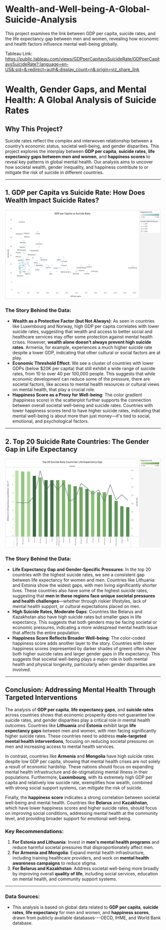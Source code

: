 # Wealth-and-Well-being-A-Global-Suicide-Analysis
This project examines the link between GDP per capita, suicide rates, and the life expectancy gap between men and women, revealing how economic and health factors influence mental well-being globally.

Tableau Link: https://public.tableau.com/views/GDPperCapitavsSuicideRate/GDPperCapitavsSuicideRate?:language=en-US&:sid=&:redirect=auth&:display_count=n&:origin=viz_share_link

# Wealth, Gender Gaps, and Mental Health: A Global Analysis of Suicide Rates

## Why This Project?

Suicide rates reflect the complex and interwoven relationship between a country’s economic status, societal well-being, and gender disparities. This project explores the interplay between **GDP per capita**, **suicide rates**, **life expectancy gaps between men and women**, and **happiness scores** to reveal key patterns in global mental health. Our analysis aims to uncover how societal wealth, gender inequality, and happiness contribute to or mitigate the risk of suicide in different countries.

---

## 1. GDP per Capita vs Suicide Rate: How Does Wealth Impact Suicide Rates?
![GDP per Capita vs Suicide Rate](GDPperCapitavsSuicideRate.png)

### The Story Behind the Data:
- **Wealth as a Protective Factor (but Not Always)**: As seen in countries like Luxembourg and Norway, high GDP per capita correlates with lower suicide rates, suggesting that wealth and access to better social and healthcare services may offer some protection against mental health crises. However, **wealth alone doesn’t always prevent high suicide rates**. Armenia, for example, experiences a much higher suicide rate despite a lower GDP, indicating that other cultural or social factors are at play.
- **Economic Threshold Effect**: We see a cluster of countries with lower GDPs (below $20K per capita) that still exhibit a wide range of suicide rates, from 10 to over 40 per 100,000 people. This suggests that while economic development can reduce some of the pressure, there are societal factors, like access to mental health resources or cultural views on mental health, that play a crucial role.
- **Happiness Score as a Proxy for Well-being**: The color gradient (happiness score) in the scatterplot further supports the connection between overall societal well-being and suicide rates. Countries with lower happiness scores tend to have higher suicide rates, indicating that mental well-being is about more than just money—it's tied to social, emotional, and psychological factors.

---

## 2. Top 20 Suicide Rate Countries: The Gender Gap in Life Expectancy
![Top 20 Suicide Rate Countries: Life Expectancy Gap](Top20SuicideRateCountries&LifeExpectancyGap.png)

### The Story Behind the Data:
- **Life Expectancy Gap and Gender-Specific Pressures**: In the top 20 countries with the highest suicide rates, we see a consistent gap between life expectancy for women and men. Countries like Lithuania and Estonia show the widest gaps, with men living significantly shorter lives. These countries also have some of the highest suicide rates, suggesting that **men in these regions face unique societal pressures and health challenges**—whether through riskier lifestyles, lack of mental health support, or cultural expectations placed on men.
- **High Suicide Rates, Moderate Gaps**: Countries like Belarus and Kazakhstan also have high suicide rates but smaller gaps in life expectancy. This suggests that both genders may be facing societal or economic pressures, indicating a more widespread mental health issue that affects the entire population.
- **Happiness Score Reflects Broader Well-being**: The color-coded happiness score adds another layer to the story. Countries with lower happiness scores (represented by darker shades of green) often show both higher suicide rates and larger gender gaps in life expectancy. This suggests that societal well-being plays a major role in both mental health and physical longevity, particularly when gender disparities are involved.

---

## Conclusion: Addressing Mental Health Through Targeted Interventions

The analysis of **GDP per capita**, **life expectancy gaps**, and **suicide rates** across countries shows that economic prosperity does not guarantee low suicide rates, and gender disparities play a critical role in mental health outcomes. Countries like **Lithuania** and **Estonia** exhibit large **life expectancy gaps** between men and women, with men facing significantly higher suicide rates. These countries need to address **male-targeted mental health interventions**, focusing on reducing societal pressures on men and increasing access to mental health services.

In contrast, countries like **Armenia** and **Mongolia** have high suicide rates despite low GDP per capita, showing that mental health crises are not solely a result of economic hardship. These nations should focus on expanding mental health infrastructure and de-stigmatizing mental illness in their populations. Furthermore, **Luxembourg**, with its extremely high GDP per capita and relatively low suicide rate, exemplifies how wealth, combined with strong social support systems, can mitigate the risk of suicide.

Finally, the **happiness score** indicates a strong correlation between societal well-being and mental health. Countries like **Belarus** and **Kazakhstan**, which have lower happiness scores and higher suicide rates, should focus on improving social conditions, addressing mental health at the community level, and providing broader support for emotional well-being.

### Key Recommendations:
1. **For Estonia and Lithuania**: Invest in **men's mental health programs** and reduce harmful societal pressures that disproportionately affect men.
2. **For Armenia and Mongolia**: Expand mental health infrastructure, including training healthcare providers, and work on **mental health awareness campaigns** to reduce stigma.
3. **For Belarus and Kazakhstan**: Address societal well-being more broadly by improving overall **quality of life**, including social services, education on mental health, and community support systems.

---

### Data Sources:
- This analysis is based on global data related to **GDP per capita**, **suicide rates**, **life expectancy** for men and women, and **happiness scores**, drawn from publicly available databases---OECD, IHME, and World Bank database. 
